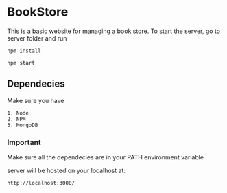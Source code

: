 # BookStore
This is a basic website for managing a book store.
To start the server, go to server folder and run 
```
npm install

npm start
```
## Dependecies
Make sure you have
```
1. Node
2. NPM 
3. MongoDB
```
### Important
Make sure all the dependecies are in your PATH environment variable

server will be hosted on your localhost at:

```
http://localhost:3000/
```
